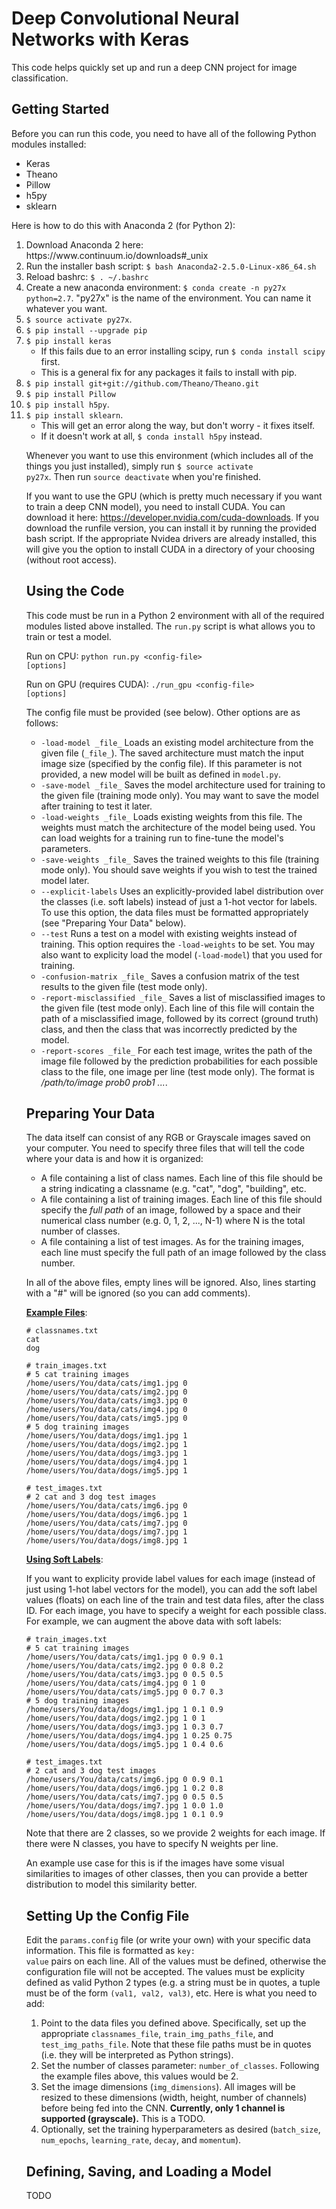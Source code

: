# Deep Convolutional Neural Networks with Keras

This code helps quickly set up and run a deep CNN project for image classification.

Getting Started
-----

Before you can run this code, you need to have all of the following Python modules installed:

<ul>
  <li> Keras </li>
  <li> Theano </li>
  <li> Pillow </li>
  <li> h5py </li>
  <li> sklearn </li>
</ul>

Here is how to do this with Anaconda 2 (for Python 2):

<ol>
  <li> Download Anaconda 2 here: https://www.continuum.io/downloads#_unix </li>
  <li> Run the installer bash script: <code>$ bash Anaconda2-2.5.0-Linux-x86_64.sh</code> </li>
  <li> Reload bashrc: <code>$ . ~/.bashrc</code> </li>
  <li> Create a new anaconda environment: <code>$ conda create -n py27x python=2.7</code>. "py27x" is the name of the environment. You can name it whatever you want. </li>
  <li> <code>$ source activate py27x</code>. </li>
  <li> <code>$ pip install --upgrade pip</code> </li>
  <li> <code>$ pip install keras</code>
    <ul>
      <li> If this fails due to an error installing scipy, run <code>$ conda install scipy</code> first. </li>
      <li> This is a general fix for any packages it fails to install with pip. </li>
    </ul>
  </li>
  <li> <code>$ pip install git+git://github.com/Theano/Theano.git</code> </li>
  <li> <code>$ pip install Pillow</code> </li>
  <li> <code>$ pip install h5py</code>.
  <li> <code>$ pip install sklearn</code>.
    <ul>
      <li> This will get an error along the way, but don't worry - it fixes itself. </li>
      <li> If it doesn't work at all, <code>$ conda install h5py</code> instead. </li>
    </ul>
  </li?
</ol>

Whenever you want to use this environment (which includes all of the things you just installed), simply run <code>$ source activate py27x</code>. Then run <code>source deactivate</code> when you're finished.

If you want to use the GPU (which is pretty much necessary if you want to train a deep CNN model), you need to install CUDA. You can download it here: https://developer.nvidia.com/cuda-downloads. If you download the runfile version, you can install it by running the provided bash script. If the appropriate Nvidea drivers are already installed, this will give you the option to install CUDA in a directory of your choosing (without root access).


Using the Code
-----

This code must be run in a Python 2 environment with all of the required modules listed above installed. The <code>run.py</code> script is what allows you to train or test a model.

Run on CPU: <code>python run.py \<config-file\> [options]</code>

Run on GPU (requires CUDA): <code>./run_gpu \<config-file\> [options]</code>

The config file must be provided (see below). Other options are as follows:

<ul>
  <li> <code>-load-model _file_</code> Loads an existing model architecture from the given file (<code>_file_</code>). The saved architecture must match the input image size (specified by the config file). If this parameter is not provided, a new model will be built as defined in <code>model.py</code>. </li>
  <li> <code>-save-model _file_</code> Saves the model architecture used for training to the given file (training mode only). You may want to save the model after training to test it later. </li>
  <li> <code>-load-weights _file_</code> Loads existing weights from this file. The weights must match the architecture of the model being used. You can load weights for a training run to fine-tune the model's parameters. </li>
  <li> <code>-save-weights _file_</code> Saves the trained weights to this file (training mode only). You should save weights if you wish to test the trained model later. </li>
  <li> <code>--explicit-labels</code> Uses an explicitly-provided label distribution over the classes (i.e. soft labels) instead of just a 1-hot vector for labels. To use this option, the data files must be formatted appropriately (see "Preparing Your Data" below). </li>
  <li> <code>--test</code> Runs a test on a model with existing weights instead of training. This option requires the <code>-load-weights</code> to be set. You may also want to explicity load the model (<code>-load-model</code>) that you used for training. </li>
  <li> <code>-confusion-matrix _file_</code> Saves a confusion matrix of the test results to the given file (test mode only). </li>
  <li> <code>-report-misclassified _file_</code> Saves a list of misclassified images to the given file (test mode only). Each line of this file will contain the path of a misclassified image, followed by its correct (ground truth) class, and then the class that was incorrectly predicted by the model. </li>
  <li> <code>-report-scores _file_</code> For each test image, writes the path of the image file followed by the prediction probabilities for each possible class to the file, one image per line (test mode only). The format is <i>/path/to/image prob0 prob1 ...</i>. </li>
</ul>


Preparing Your Data
-----

The data itself can consist of any RGB or Grayscale images saved on your computer. You need to specify three files that will tell the code where your data is and how it is organized:

<ul>
  <li> A file containing a list of class names. Each line of this file should be a string indicating a classname (e.g. "cat", "dog", "building", etc. </li>
  <li> A file containing a list of training images. Each line of this file should specify the <i>full path</i> of an image, followed by a space and their numerical class number (e.g. 0, 1, 2, ..., N-1) where N is the total number of classes.
  <li> A file containing a list of test images. As for the training images, each line must specify the full path of an image followed by the class number. </li>
</ul>

In all of the above files, empty lines will be ignored. Also, lines starting with a "#" will be ignored (so you can add comments).

<b><u>Example Files</u></b>:

~~~~~
# classnames.txt
cat
dog
~~~~~

~~~~~
# train_images.txt
# 5 cat training images
/home/users/You/data/cats/img1.jpg 0
/home/users/You/data/cats/img2.jpg 0
/home/users/You/data/cats/img3.jpg 0
/home/users/You/data/cats/img4.jpg 0
/home/users/You/data/cats/img5.jpg 0
# 5 dog training images
/home/users/You/data/dogs/img1.jpg 1
/home/users/You/data/dogs/img2.jpg 1
/home/users/You/data/dogs/img3.jpg 1
/home/users/You/data/dogs/img4.jpg 1
/home/users/You/data/dogs/img5.jpg 1
~~~~~

~~~~~
# test_images.txt
# 2 cat and 3 dog test images
/home/users/You/data/cats/img6.jpg 0
/home/users/You/data/dogs/img6.jpg 1
/home/users/You/data/cats/img7.jpg 0
/home/users/You/data/dogs/img7.jpg 1
/home/users/You/data/dogs/img8.jpg 1
~~~~~

<b><u>Using Soft Labels</u></b>:

If you want to explicity provide label values for each image (instead of just using 1-hot label vectors for the model), you can add the soft label values (floats) on each line of the train and test data files, after the class ID. For each image, you have to specify a weight for each possible class. For example, we can augment the above data with soft labels:

~~~~~
# train_images.txt
# 5 cat training images
/home/users/You/data/cats/img1.jpg 0 0.9 0.1
/home/users/You/data/cats/img2.jpg 0 0.8 0.2
/home/users/You/data/cats/img3.jpg 0 0.5 0.5
/home/users/You/data/cats/img4.jpg 0 1 0
/home/users/You/data/cats/img5.jpg 0 0.7 0.3
# 5 dog training images
/home/users/You/data/dogs/img1.jpg 1 0.1 0.9
/home/users/You/data/dogs/img2.jpg 1 0 1
/home/users/You/data/dogs/img3.jpg 1 0.3 0.7
/home/users/You/data/dogs/img4.jpg 1 0.25 0.75
/home/users/You/data/dogs/img5.jpg 1 0.4 0.6
~~~~~

~~~~~
# test_images.txt
# 2 cat and 3 dog test images
/home/users/You/data/cats/img6.jpg 0 0.9 0.1
/home/users/You/data/dogs/img6.jpg 1 0.2 0.8
/home/users/You/data/cats/img7.jpg 0 0.5 0.5
/home/users/You/data/dogs/img7.jpg 1 0.0 1.0
/home/users/You/data/dogs/img8.jpg 1 0.1 0.9
~~~~~

Note that there are 2 classes, so we provide 2 weights for each image. If there were N classes, you have to specify N weights per line.

An example use case for this is if the images have some visual similarities to images of other classes, then you can provide a better distribution to model this similarity better.


Setting Up the Config File
-----

Edit the <code>params.config</code> file (or write your own) with your specific data information. This file is formatted as <code>key: value</code> pairs on each line. All of the values must be defined, otherwise the configuration file will not be accepted. The values must be explicity defined as valid Python 2 types (e.g. a string must be in quotes, a tuple must be of the form <code>(val1, val2, val3)</code>, etc. Here is what you need to add:

<ol>
  <li> Point to the data files you defined above. Specifically, set up the appropriate <code>classnames_file</code>, <code>train_img_paths_file</code>, and <code>test_img_paths_file</code>. Note that these file paths must be in quotes (i.e. they will be interpreted as Python strings). </li>
  <li> Set the number of classes parameter: <code>number_of_classes</code>. Following the example files above, this values would be 2. </li>
  <li> Set the image dimensions (<code>img_dimensions</code>). All images will be resized to these dimensions (width, height, number of channels) before being fed into the CNN. <b>Currently, only 1 channel is supported (grayscale).</b> This is a TODO. </li>
  <li> Optionally, set the training hyperparameters as desired (<code>batch_size</code>, <code>num_epochs</code>, <code>learning_rate</code>, <code>decay</code>, and <code>momentum</code>). </li>
</ol>


Defining, Saving, and Loading a Model
-----

TODO
